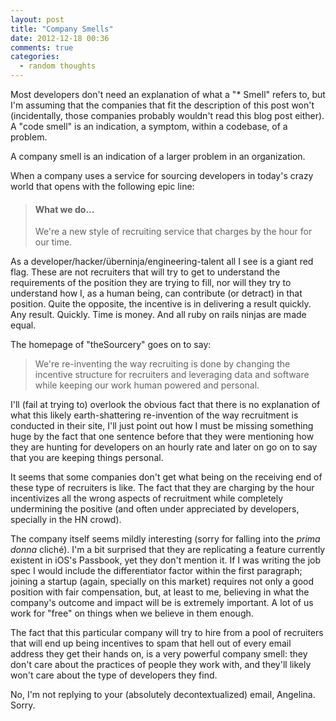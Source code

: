 ```yaml
---
layout: post
title: "Company Smells"
date: 2012-12-18 00:36
comments: true
categories:
  - random thoughts
---
```


Most developers don't need an explanation of what a "* Smell" refers to, but I'm
assuming that the companies that fit the description of this post won't
(incidentally, those companies probably wouldn't read this blog post either). A
"code smell" is an indication, a symptom, within a codebase, of a problem.

A company smell is an indication of a larger problem in an organization.

When a company uses a service for sourcing developers in today's crazy world
that opens with the following epic line:

> #### What we do...
> We're a new style of recruiting service that charges by the hour
> for our time.

As a developer/hacker/überninja/engineering-talent all I see is a giant red
flag. These are not recruiters that will try to get to understand the
requirements of the position they are trying to fill, nor will they try to
understand how I, as a human being, can contribute (or detract) in that
position. Quite the opposite, the incentive is in delivering a result quickly.
Any result. Quickly. Time is money. And all ruby on rails ninjas are made equal.

The homepage of "theSourcery" goes on to say:

> We're re-inventing the way recruiting is done by changing the incentive
> structure for recruiters and leveraging data and software while keeping our
> work human powered and personal.

I'll (fail at trying to) overlook the obvious fact that there is no explanation
of what this likely earth-shattering re-invention of the way recruitment is
conducted in their site, I'll just point out how I must be missing something
huge by the fact that one sentence before that they were mentioning how they are
hunting for developers on an hourly rate and later on go on to say that you are
keeping things personal.

It seems that some companies don't get what being on the receiving end of these
type of recruiters is like. The fact that they are charging by the hour
incentivizes all the wrong aspects of recruitment while completely undermining
the positive (and often under appreciated by developers, specially in the HN
crowd).

The company itself seems mildly interesting (sorry for falling into the *prima
donna* cliché). I'm a bit surprised that they are replicating a feature
currently existent in iOS's Passbook, yet they don't mention it. If I was
writing the job spec I would include the differentiator factor within the first
paragraph; joining a startup (again, specially on this market) requires not only
a good position with fair compensation, but, at least to me, believing in what
the company's outcome and impact will be is extremely important. A lot of us
work for "free" on things when we believe in them enough.

The fact that this particular company will try to hire from a pool of recruiters
that will end up being incentives to spam that hell out of every email address
they get their hands on, is a very powerful company smell: they don't care about
the practices of people they work with, and they'll likely won't care about the
type of developers they find.

No, I'm not replying to your (absolutely decontextualized) email, Angelina.
Sorry.
